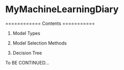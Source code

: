 # MyMachineLearningDiary
============ Contents ===========
1. Model Types

2. Model Selection Methods

3. Decision Tree




To BE CONTINUED...
